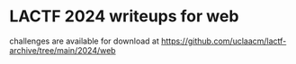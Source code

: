 # LACTF 2024 writeups for web
challenges are available for download at
https://github.com/uclaacm/lactf-archive/tree/main/2024/web
